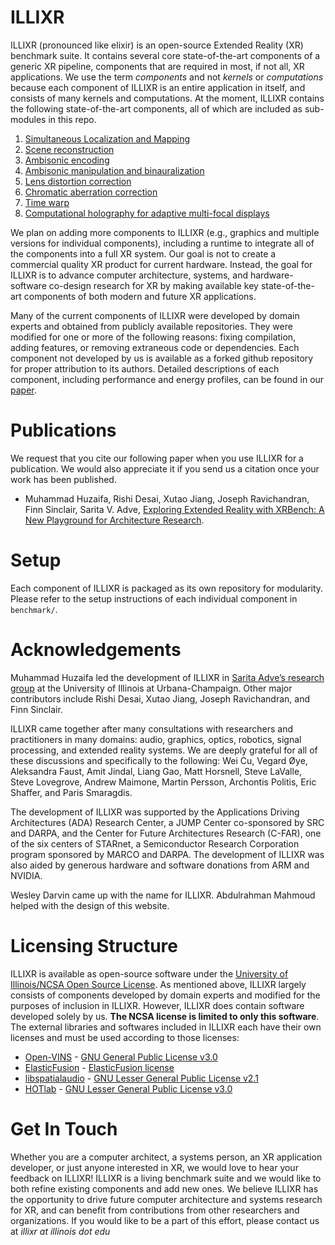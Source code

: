 # ILLIXR

ILLIXR (pronounced like elixir) is an open-source Extended Reality (XR) benchmark suite. It contains several core state-of-the-art components of a generic XR pipeline, components that are required in most, if not all, XR applications. We use the term _components_ and not _kernels_ or _computations_ because each component of ILLIXR is an entire application in itself, and consists of many kernels and computations. At the moment, ILLIXR contains the following state-of-the-art components, all of which are included as sub-modules in this repo.

1. [Simultaneous Localization and Mapping](https://github.com/ILLIXR/open_vins)
2. [Scene reconstruction](https://github.com/ILLIXR/ElasticFusion)
3. [Ambisonic encoding](https://github.com/ILLIXR/audio_pipeline)
4. [Ambisonic manipulation and binauralization](https://github.com/ILLIXR/audio_pipeline)
5. [Lens distortion correction](https://github.com/ILLIXR/visual_postprocessing)
6. [Chromatic aberration correction](https://github.com/ILLIXR/visual_postprocessing)
7. [Time warp](https://github.com/https://github.com/ILLIXR/visual_postprocessing)
8. [Computational holography for adaptive multi-focal displays](https://github.com/ILLIXR/HOTlab)

We plan on adding more components to ILLIXR (e.g., graphics and multiple versions for individual components), including a runtime to integrate all of the components into a full XR system. Our goal is not to create a commercial quality XR product for current hardware. Instead, the goal for ILLIXR is to advance computer architecture, systems, and hardware-software co-design research for XR by making available key state-of-the-art components of both modern and future XR applications. 

Many of the current components of ILLIXR were developed by domain experts and obtained from publicly available repositories. They were modified for one or more of the following reasons: fixing compilation, adding features, or removing extraneous code or dependencies. Each component not developed by us is available as a forked github repository for proper attribution to its authors. Detailed descriptions of each component, including performance and energy profiles, can be found in our [paper](http://rsim.cs.illinois.edu/Pubs/illixr.pdf).

# Publications

We request that you cite our following paper when you use ILLIXR for a publication. We would also appreciate it if you send us a citation once your work has been published.

- Muhammad Huzaifa, Rishi Desai, Xutao Jiang, Joseph Ravichandran, Finn Sinclair, Sarita V. Adve, [Exploring Extended Reality with XRBench: A New Playground for Architecture Research](http://rsim.cs.illinois.edu/Pubs/illixr.pdf).


# Setup

Each component of ILLIXR is packaged as its own repository for modularity. Please refer to the setup instructions of each individual component in `benchmark/`.

# Acknowledgements

Muhammad Huzaifa led the development of ILLIXR in [Sarita Adve’s research group](http://rsim.cs.illinois.edu/) at the University of Illinois at Urbana-Champaign. Other major contributors include Rishi Desai, Xutao Jiang, Joseph Ravichandran, and Finn Sinclair.

ILLIXR came together after many consultations with researchers and practitioners in many domains: audio, graphics, optics, robotics, signal processing, and extended reality systems. We are deeply grateful for all of these discussions and specifically to the following: Wei Cu, Vegard &#216;ye, Aleksandra Faust, Amit Jindal, Liang Gao, Matt Horsnell, Steve LaValle, Steve Lovegrove, Andrew Maimone, Martin Persson, Archontis Politis, Eric Shaffer, and Paris Smaragdis.

The development of ILLIXR was supported by the Applications Driving Architectures (ADA) Research Center, a JUMP Center co-sponsored by SRC and DARPA, and the Center for Future Architectures Research (C-FAR), one of the six centers of STARnet, a Semiconductor Research Corporation program sponsored by MARCO and DARPA. The development of ILLIXR was also aided by generous hardware and software donations from ARM and NVIDIA.

Wesley Darvin came up with the name for ILLIXR. Abdulrahman Mahmoud helped with the design of this website.


# Licensing Structure

ILLIXR is available as open-source software under the [University of Illinois/NCSA Open Source License](https://github.com/ILLIXR/illixr.github.io/blob/master/LICENSE). As mentioned above, ILLIXR largely consists of components developed by domain experts and modified for the purposes of inclusion in ILLIXR. However, ILLIXR does contain software developed solely by us. **The NCSA license is limited to only this software**. The external libraries and softwares included in ILLIXR each have their own licenses and must be used according to those licenses:

- [Open-VINS](https://github.com/rpng/open_vins) - [GNU General Public License v3.0](https://www.gnu.org/licenses/gpl-3.0.html)
- [ElasticFusion](https://github.com/mp3guy/ElasticFusion) - [ElasticFusion license](https://github.com/mp3guy/ElasticFusion/blob/master/LICENSE.txt)
- [libspatialaudio](https://github.com/videolabs/libspatialaudio) - [GNU Lesser General Public License v2.1](https://www.gnu.org/licenses/old-licenses/lgpl-2.1.html)
- [HOTlab](https://github.com/MartinPersson/HOTlab) - [GNU Lesser General Public License v3.0](https://www.gnu.org/licenses/lgpl-3.0.html)


# Get In Touch

Whether you are a computer architect, a systems person, an XR application developer, or just anyone interested in XR, we would love to hear your feedback on ILLIXR! ILLIXR is a living benchmark suite and we would like to both refine existing components and add new ones. We believe ILLIXR has the opportunity to drive future computer architecture and systems research for XR, and can benefit from contributions from other researchers and organizations. If you would like to be a part of this effort, please contact us at _illixr at illinois dot edu_
